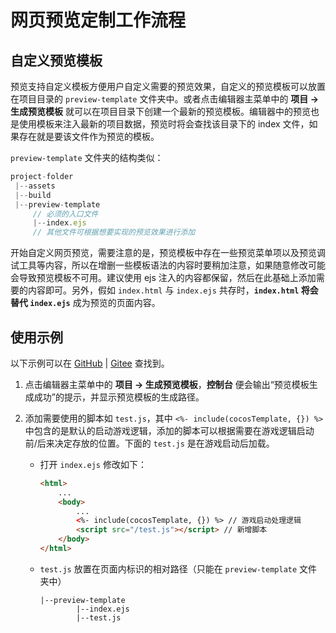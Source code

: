 
# 网页预览定制工作流程

## 自定义预览模板

预览支持自定义模板方便用户自定义需要的预览效果，自定义的预览模板可以放置在项目目录的 `preview-template` 文件夹中。或者点击编辑器主菜单中的 **项目 -> 生成预览模板** 就可以在项目目录下创建一个最新的预览模板。编辑器中的预览也是使用模板来注入最新的项目数据，预览时将会查找该目录下的 index 文件，如果存在就是要该文件作为预览的模板。

`preview-template` 文件夹的结构类似：

```js
project-folder
 |--assets
 |--build
 |--preview-template
     // 必须的入口文件
     |--index.ejs
     // 其他文件可根据想要实现的预览效果进行添加
```

开始自定义网页预览，需要注意的是，预览模板中存在一些预览菜单项以及预览调试工具等内容，所以在增删一些模板语法的内容时要稍加注意，如果随意修改可能会导致预览模板不可用。建议使用 ejs 注入的内容都保留，然后在此基础上添加需要的内容即可。另外，假如 `index.html` 与 `index.ejs` 共存时，**`index.html` 将会替代 `index.ejs`** 成为预览的页面内容。

## 使用示例

以下示例可以在 [GitHub](https://github.com/cocos-creator/test-cases-3d/tree/v3.0/preview-template) | [Gitee](https://gitee.com/mirrors_cocos-creator/test-cases-3d/tree/v3.0/preview-template) 查找到。

1. 点击编辑器主菜单中的 **项目 -> 生成预览模板**，**控制台** 便会输出“预览模板生成成功”的提示，并显示预览模板的生成路径。

2. 添加需要使用的脚本如 `test.js`，其中 `<%- include(cocosTemplate, {}) %>` 中包含的是默认的启动游戏逻辑，添加的脚本可以根据需要在游戏逻辑启动前/后来决定存放的位置。下面的 `test.js` 是在游戏启动后加载。

    - 打开 `index.ejs` 修改如下：

      ```html
      <html>
          ...
          <body>
              ...
              <%- include(cocosTemplate, {}) %> // 游戏启动处理逻辑
              <script src="/test.js"></script> // 新增脚本
          </body>
      </html>
      ```

    - `test.js` 放置在页面内标识的相对路径（只能在 `preview-template` 文件夹中）

      ```
      |--preview-template
              |--index.ejs
              |--test.js
      ```
